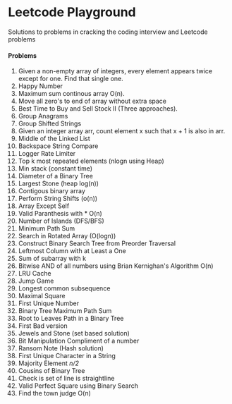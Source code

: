 # Leetcode Playground
Solutions to problems in cracking the coding interview and Leetcode problems


#### Problems
1. Given a non-empty array of integers, every element appears twice except for one. Find that single one.
2. Happy Number
3. Maximum sum continous array O(n).
4. Move all zero's to end of array without extra space
5. Best Time to Buy and Sell Stock II (Three approaches).
6. Group Anagrams
7. Group Shifted Strings
8. Given an integer array arr, count element x such that x + 1 is also in arr.
9. Middle of the Linked List
10. Backspace String Compare
11. Logger Rate Limiter
12. Top k most repeated elements (nlogn using Heap)
13. Min stack (constant time)
14. Diameter of a Binary Tree
15. Largest Stone (heap log(n))
16. Contigous binary array
17. Perform String Shifts (o(n))
18. Array Except Self
19. Valid Paranthesis with * O(n)
20. Number of Islands (DFS/BFS)
21. Minimum Path Sum
22. Search in Rotated Array (O(logn))
23. Construct Binary Search Tree from Preorder Traversal
24. Leftmost Column with at Least a One
25. Sum of subarray with k
26. Bitwise AND of all numbers using Brian Kernighan's Algorithm O(n)
27. LRU Cache
28. Jump Game
29. Longest common subsequence
30. Maximal Square
31. First Unique Number
32. Binary Tree Maximum Path Sum
33. Root to Leaves Path in a Binary Tree
34. First Bad version
35. Jewels and Stone (set based solution)
36. Bit Manipulation Compliment of a number
36. Ransom Note (Hash solution)   
37. First Unique Character in a String
38. Majority Element *n/2*
39. Cousins of Binary Tree
40. Check is set of line is straightline
41. Valid Perfect Square using Binary Search
42. Find the town judge O(n)